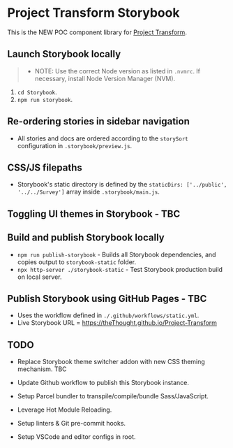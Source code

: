 # Project Transform Storybook
This is the NEW POC component library for [Project Transform](https://zeroheight.com/61aada3a1/p/264eaa-project-transform).

## Launch Storybook locally
> - NOTE: Use the correct Node version as listed in `.nvmrc`. If necessary, install Node Version Manager (NVM).

1. `cd Storybook`.
2. `npm run storybook`.

## Re-ordering stories in sidebar navigation
- All stories and docs are ordered according to the `storySort` configuration in `.storybook/preview.js`.

## CSS/JS filepaths
- Storybook's static directory is defined by the `staticDirs: ['../public', '../../Survey']` array inside `.storybook/main.js`.

## Toggling UI themes in Storybook - TBC

## Build and publish Storybook locally
- `npm run publish-storybook` - Builds all Storybook dependencies, and copies output to `storybook-static` folder.
- `npx http-server ./storybook-static` - Test Storybook production build on local server.

## Publish Storybook using GitHub Pages - TBC
- Uses the workflow defined in `./.github/workflows/static.yml`.
- Live Storybook URL = https://theThought.github.io/Project-Transform

## TODO
- Replace Storybook theme switcher addon with new CSS theming mechanism. TBC
- Update Github workflow to publish this Storybook instance.

- Setup Parcel bundler to transpile/compile/bundle Sass/JavaScript.
- Leverage Hot Module Reloading.
- Setup linters & Git pre-commit hooks.
- Setup VSCode and editor configs in root.
